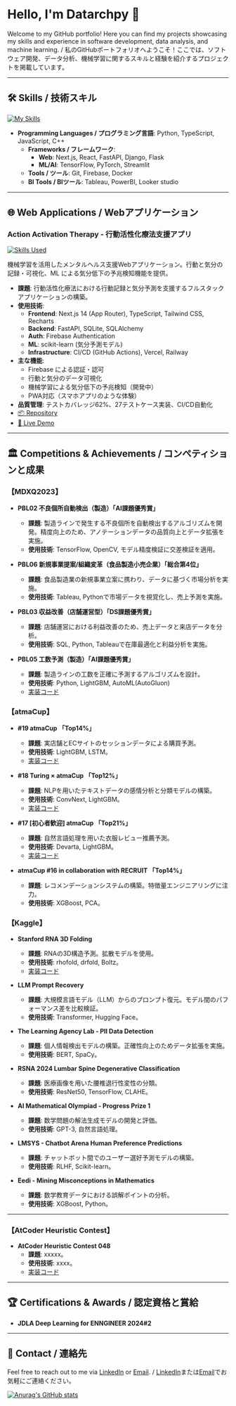 # Hello, I'm Datarchpy 👋

Welcome to my GitHub portfolio! Here you can find my projects showcasing my skills and experience in software development, data analysis, and machine learning. / 私のGitHubポートフォリオへようこそ！ここでは、ソフトウェア開発、データ分析、機械学習に関するスキルと経験を紹介するプロジェクトを掲載しています。

---

## 🛠️ Skills / 技術スキル
[![My Skills](https://skillicons.dev/icons?i=py&theme=dark)](https://skillicons.dev)
- **Programming Languages / プログラミング言語**: Python, TypeScript, JavaScript, C++
  - **Frameworks / フレームワーク**:
    - **Web**: Next.js, React, FastAPI, Django, Flask
    - **ML/AI**: TensorFlow, PyTorch, Streamlit
  - **Tools / ツール**: Git, Firebase, Docker
  - **BI Tools / BIツール**: Tableau, PowerBI, Looker studio

---

## 🌐 Web Applications / Webアプリケーション

  ### **Action Activation Therapy - 行動活性化療法支援アプリ**
  [![Skills Used](https://skillicons.dev/icons?i=nextjs,typescript,python,fastapi,firebase&theme=dark)](https://skillicons.dev)

  機械学習を活用したメンタルヘルス支援Webアプリケーション。行動と気分の記録・可視化、ML による気分低下の予兆検知機能を提供。

  - **課題**: 行動活性化療法における行動記録と気分予測を支援するフルスタックアプリケーションの構築。
  - **使用技術**:
    - **Frontend**: Next.js 14 (App Router), TypeScript, Tailwind CSS, Recharts
    - **Backend**: FastAPI, SQLite, SQLAlchemy
    - **Auth**: Firebase Authentication
    - **ML**: scikit-learn (気分予測モデル)
    - **Infrastructure**: CI/CD (GitHub Actions), Vercel, Railway
  - **主な機能**:
    - Firebase による認証・認可
    - 行動と気分のデータ可視化
    - 機械学習による気分低下の予兆検知（開発中）
    - PWA対応（スマホアプリのような体験）
  - **品質管理**: テストカバレッジ62%、27テストケース実装、CI/CD自動化
  - [📦 Repository](https://github.com/Datarchpy/action-activation-therapy)
  - [🚀 Live Demo](https://datarchpy-action-activation-therapy.vercel.app/)

  ---



## 🏛️ Competitions & Achievements / コンペティションと成果


### 【MDXQ2023】
- **PBL02 不良個所自動検出（製造）「AI課題優秀賞」**
  - **課題**: 製造ラインで発生する不良個所を自動検出するアルゴリズムを開発。精度向上のため、アノテーションデータの品質向上とデータ拡張を実施。
  - **使用技術**: TensorFlow, OpenCV, モデル精度検証に交差検証を適用。

- **PBL06 新規事業提案/組織変革（食品製造小売企業）「総合第4位」**
  - **課題**: 食品製造業の新規事業立案に携わり、データに基づく市場分析を実施。
  - **使用技術**: Tableau, Pythonで市場データを視覚化し、売上予測を実施。

- **PBL03 収益改善（店舗運営型）「DS課題優秀賞」**
  - **課題**: 店舗運営における利益改善のため、売上データと来店データを分析。
  - **使用技術**: SQL, Python, Tableauで在庫最適化と利益分析を実施。

- **PBL05 工数予測（製造）「AI課題優秀賞」**
  - **課題**: 製造ラインの工数を正確に予測するアルゴリズムを設計。
  - **使用技術**: Python, LightGBM, AutoML(AutoGluon)
  - [実装コード](https://github.com/Datarchpy/pbl05_mdxq2024)


### 【atmaCup】
- **#19 atmaCup 「Top14%」**
  - **課題**: 実店舗とECサイトのセッションデータによる購買予測。
  - **使用技術**: LightGBM, LSTM。
  - [実装コード](https://github.com/Datarchpy/atmaCup19)

- **#18 Turing × atmaCup 「Top12%」**
  - **課題**: NLPを用いたテキストデータの感情分析と分類モデルの構築。
  - **使用技術**: ConvNext, LightGBM。
  - [実装コード](https://github.com/Datarchpy/Turing_atmaCup18)
  

- **#17 [初心者歓迎] atmaCup 「Top21%」**
  - **課題**: 自然言語処理を用いた衣服レビュー推薦予測。
  - **使用技術**: Devarta, LightGBM。
  - [実装コード](https://github.com/Datarchpy/atmaCup17)

- **atmaCup #16 in collaboration with RECRUIT 「Top14%」**
  - **課題**: レコメンデーションシステムの構築。特徴量エンジニアリングに注力。
  - **使用技術**: XGBoost, PCA。


### 【Kaggle】
- **Stanford RNA 3D Folding**
  - **課題**: RNAの3D構造予測。拡散モデルを使用。
  - **使用技術**: rhofold, drfold, Boltz。
  - [実装コード](https://github.com/Datarchpy/Stanford-RNA-3D-Folding)

- **LLM Prompt Recovery**
  - **課題**: 大規模言語モデル（LLM）からのプロンプト復元。モデル間のパフォーマンス差を比較検証。
  - **使用技術**: Transformer, Hugging Face。

- **The Learning Agency Lab - PII Data Detection**
  - **課題**: 個人情報検出モデルの構築。正確性向上のためデータ拡張を実施。
  - **使用技術**: BERT, SpaCy。

- **RSNA 2024 Lumbar Spine Degenerative Classification**
  - **課題**: 医療画像を用いた腰椎退行性変性の分類。
  - **使用技術**: ResNet50, TensorFlow, CLAHE。

- **AI Mathematical Olympiad - Progress Prize 1**
  - **課題**: 数学問題の解法生成モデルの開発と評価。
  - **使用技術**: GPT-3, 自然言語処理。

- **LMSYS - Chatbot Arena Human Preference Predictions**
  - **課題**: チャットボット間でのユーザー選好予測モデルの構築。
  - **使用技術**: RLHF, Scikit-learn。

- **Eedi - Mining Misconceptions in Mathematics**
  - **課題**: 数学教育データにおける誤解ポイントの分析。
  - **使用技術**: XGBoost, Python。

---
### 【AtCoder Heuristic Contest】
- **AtCoder Heuristic Contest 048**
  - **課題**: xxxxx。
  - **使用技術**: xxxx。
  - [実装コード](https://github.com/Datarchpy/Stanford-RNA-3D-Folding)
---

## 🏆 Certifications & Awards / 認定資格と賞給
- **JDLA Deep Learning for ENNGINEER 2024#2** 
---

## 📣 Contact / 連絡先
Feel free to reach out to me via [LinkedIn](https://www.linkedin.com/in/your-profile) or [Email](mailto:your-email@example.com). / [LinkedIn](https://www.linkedin.com/in/your-profile)または[Email](mailto:your-email@example.com)でお気軽にご連絡ください。

[![Anurag's GitHub stats](https://github-readme-stats.vercel.app/api?username=datarchpy&show_icons=true&theme=onedark)](https://github.com/anuraghazra/github-readme-stats)




